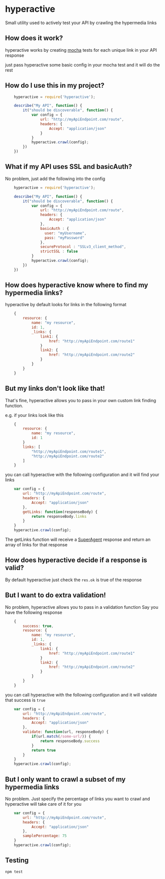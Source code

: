 # hyperactive

Small utility used to actively test your API by crawling the hypermedia links

## How does it work?

hyperactive works by creating [mocha](https://github.com/visionmedia/mocha) tests for each unique link in your API response

just pass hyperactive some basic config in your mocha test and it will do the rest

## How do I use this in my project?

``` javascript
    hyperactive = require('hyperactive');

    describe("My API", function() {
        it("should be discoverable", function() {
            var config = {
                url: "http://myApiEndpoint.com/route",
                headers: {
                    Accept: "application/json"
                }
            }
            hyperactive.crawl(config);
        })    
    })
```

## What if my API uses SSL and basicAuth?

No problem, just add the following into the config

``` javascript
    hyperactive = require('hyperactive');

    describe("My API", function() {
        it("should be discoverable", function() {
            var config = {
                url: "http://myApiEndpoint.com/route",
                headers: {
                    Accept: "application/json"
                },
                basicAuth : {
                  user: "myUsername",
                  pass: "myPassword"
                },
                secureProtocol : "SSLv3_client_method",
                strictSSL : false
            }
            hyperactive.crawl(config);
        })    
    })
```

## How does hyperactive know where to find my hypermedia links?

hyperactive by default looks for links in the following format
``` javascript
    {
        resource: {
            name: "my resource",
            id: 1,
            _links: {
                link1: {
                    href: "http://myApiEndpoint.com/route1"
                }
                link2: {
                    href: "http://myApiEndpoint.com/route2"
                }
            }
        }
    }
``` 

## But my links don't look like that!

That's fine, hyperactive allows you to pass in your own custom link finding function. 

e.g. if your links look like this
``` javascript
    {
        resource: {
            name: "my resource",
            id: 1 
        }
        links: [
            "http://myApiEndpoint.com/route1", 
            "http://myApiEndpoint.com/route2"
        ]
    }
```
you can call hyperactive with the following configuration and it will find your links

``` javascript
    var config = {
        url: "http://myApiEndpoint.com/route",
        headers: {
            Accept: "application/json"
        },
        getLinks: function(responseBody) {
            return responseBody.links
        }
    }
    hyperactive.crawl(config);
```

The getLinks function will receive a [SuperAgent](https://github.com/visionmedia/superagent) response and return an array of links for that response

## How does hyperactive decide if a response is valid?

By default hyperactive just check the `res.ok` is true of the response

## But I want to do extra validation!

No problem, hyperactive allows you to pass in a validation function
Say you have the following response

``` javascript
    {
        success: true,
        resource: {
            name: "my resource",
            id: 1,
            _links: {
                link1: {
                    href: "http://myApiEndpoint.com/route1"
                }
                link2: {
                    href: "http://myApiEndpoint.com/route2"
                }
            }
        }
    }
```
you can call hyperactive with the following configuration and it will validate that success is `true`

``` javascript
    var config = {
        url: "http://myApiEndpoint.com/route",
        headers: {
            Accept: "application/json"
        },
        validate: function(url, responseBody) {
            if(url.match(/some-url/)) {
                return responseBody.success
            }
            return true
        }
    }
    hyperactive.crawl(config);
```

## But I only want to crawl a subset of my hypermedia links

No problem. Just specify the percentage of links you want to crawl and hyperactive will take care of it for you

``` javascript
    var config = {
        url: "http://myApiEndpoint.com/route",
        headers: {
            Accept: "application/json"
        },
        samplePercentage: 75
    }
    hyperactive.crawl(config);
```

## Testing

```
npm test
```
